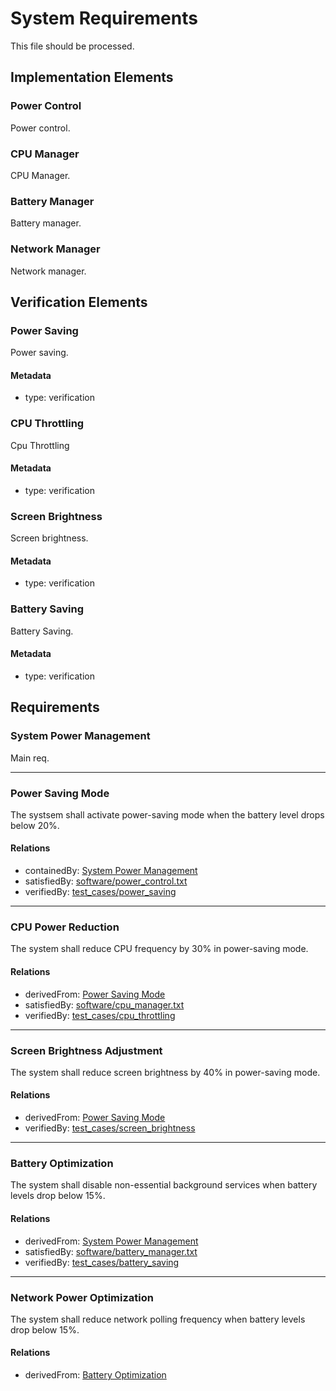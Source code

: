 # System Requirements

This file should be processed.

## Implementation Elements

### Power Control

Power control.

### CPU Manager

CPU Manager.


### Battery Manager

Battery manager.


### Network Manager

Network manager.



## Verification Elements

### Power Saving

Power saving.

#### Metadata
  * type: verification

### CPU Throttling

Cpu Throttling

#### Metadata
  * type: verification


### Screen Brightness

Screen brightness.

#### Metadata
  * type: verification

### Battery Saving

Battery Saving.

#### Metadata
  * type: verification



## Requirements

### System Power Management

Main req.

---

### Power Saving Mode

The systsem shall activate power-saving mode when the battery level drops below 20%.  

#### Relations
  * containedBy: [System Power Management](#system-power-management)
  * satisfiedBy: [software/power_control.txt](software/power_control.txt)
  * verifiedBy: [test_cases/power_saving](#power-saving)

---

### CPU Power Reduction

The system shall reduce CPU frequency by 30% in power-saving mode.  

#### Relations
  * derivedFrom: [Power Saving Mode](#power-saving-mode)
  * satisfiedBy: [software/cpu_manager.txt](software/cpu_manager.txt)
  * verifiedBy: [test_cases/cpu_throttling](#cpu-throttling)

---

### Screen Brightness Adjustment

The system shall reduce screen brightness by 40% in power-saving mode.  

#### Relations
  * derivedFrom: [Power Saving Mode](#power-saving-mode)
  * verifiedBy: [test_cases/screen_brightness](#screen-brightness)

---

### Battery Optimization

The system shall disable non-essential background services when battery levels drop below 15%.  

#### Relations
  * derivedFrom: [System Power Management](#system-power-management)
  * satisfiedBy: [software/battery_manager.txt](software/battery_manager.txt)
  * verifiedBy: [test_cases/battery_saving](#battery-saving)

---

### Network Power Optimization
The system shall reduce network polling frequency when battery levels drop below 15%.  

#### Relations
  * derivedFrom: [Battery Optimization](#battery-optimization)

